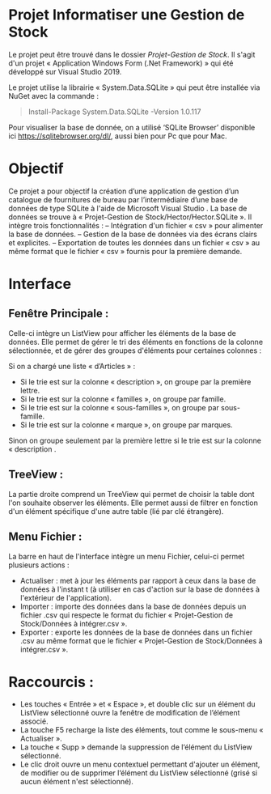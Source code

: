 # Projet Informatiser une Gestion de Stock

Le projet peut être trouvé dans le dossier _Projet-Gestion de Stock_. Il s'agit d'un projet « Application Windows Form (.Net Framework) » qui été développé sur Visual Studio 2019.

Le projet utilise la librairie « System.Data.SQLite » qui peut être installée via NuGet avec la commande : 
> Install-Package System.Data.SQLite -Version 1.0.117

Pour visualiser la base de donnée, on a utilisé ‘SQLite Browser’ disponible ici https://sqlitebrowser.org/dl/, aussi bien pour Pc que pour Mac.

# Objectif 

Ce projet a pour objectif la création d’une application de gestion d’un catalogue de fournitures de bureau par l’intermédiaire d’une base de données de type SQLite à l'aide de Microsoft Visual Studio .
La base de données se trouve à « Projet-Gestion de Stock/Hector/Hector.SQLite ».
Il intègre trois fonctionnalités :
– Intégration d'un fichier « csv » pour alimenter la base de données.
– Gestion de la base de données via des écrans clairs et explicites.
– Exportation de toutes les données dans un fichier « csv » au même format que le fichier « csv » fournis pour la première demande.

# Interface

## Fenêtre Principale :
Celle-ci intègre un ListView pour afficher les éléments de la base de données. Elle permet de gérer le tri des éléments en fonctions de la colonne sélectionnée, et de gérer des groupes d'éléments pour certaines colonnes :

Si on a chargé une liste « d’Articles » :
- Si le trie est sur la colonne « description », on groupe par la première lettre.
- Si le trie est sur la colonne « familles », on groupe par famille.
- Si le trie est sur la colonne « sous-familles », on groupe par sous-famille.
- Si le trie est sur la colonne « marque », on groupe par marques.

Sinon on groupe seulement par la première lettre si le trie est sur la colonne « description .

## TreeView :
La partie droite comprend un TreeView qui permet de choisir la table dont l'on souhaite observer les éléments. Elle permet aussi de filtrer en fonction d'un élément spécifique d'une autre table (lié par clé étrangère).

## Menu Fichier :
La barre en haut de l'interface intègre un menu Fichier, celui-ci permet plusieurs actions :
- Actualiser : met à jour les éléments par rapport à ceux dans la base de données à l'instant t (à utiliser en cas d'action sur la base de données à l'extérieur de l'application).
- Importer : importe des données dans la base de données depuis un fichier .csv qui respecte le format du fichier « Projet-Gestion de Stock/Données à intégrer.csv ».
- Exporter : exporte les données de la base de données dans un fichier .csv au même format que le fichier « Projet-Gestion de Stock/Données à intégrer.csv ».

# Raccourcis :

- Les touches « Entrée » et « Espace », et double clic sur un élément du ListView sélectionné ouvre la fenêtre de modification de l’élément associé.
- La touche F5 recharge la liste des éléments, tout comme le sous-menu « Actualiser ».
- La touche « Supp » demande la suppression de l‘élément du ListView sélectionné.
- Le clic droit ouvre un menu contextuel permettant d'ajouter un élément, de modifier ou de supprimer l‘élément du ListView sélectionné (grisé si aucun élément n'est sélectionné).
